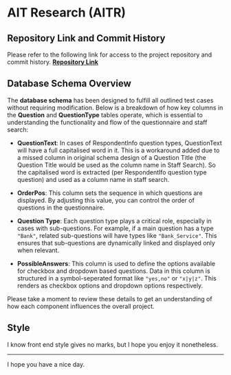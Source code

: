 # AIT Research (AITR)

## Repository Link and Commit History
Please refer to the following link for access to the project repository and commit history.
[**Repository Link**](https://github.com/CodedBeats/AITR)

## Database Schema Overview
The **database schema** has been designed to fulfill all outlined test cases without requiring modification. Below is a breakdown of how key columns in the **Question** and **QuestionType** tables operate, which is essential to understanding the functionality and flow of the questionnaire and staff search:

- **QuestionText**: In cases of RespondentInfo question types, QuestionText will have a full capitalised word in it. This is a workaround added due to a missed column in original schema design of a Question Title (the Question Title would be used as the column name in Staff Search). So the capitalised word is extracted (per RespondentIfo question type question) and used as a column name in staff search.

- **OrderPos**: This column sets the sequence in which questions are displayed. By adjusting this value, you can control the order of questions in the questionnaire.

- **Question Type**: Each question type plays a critical role, especially in cases with sub-questions. For example, if a main question has a type `"Bank"`, related sub-questions will have types like `"Bank_Service"`. This ensures that sub-questions are dynamically linked and displayed only when relevant.

- **PossibleAnswers**: This column is used to define the options available for checkbox and dropdown based questions. Data in this column is structured in a symbol-seperated format like `"yes,no"` or `"x|y|z"`. This renders as checkbox options and dropdown options respectively.

Please take a moment to review these details to get an understanding of how each component influences the overall project.

## Style 
I know front end style gives no marks, but I hope you enjoy it nonetheless.

---

I hope you have a nice day.
